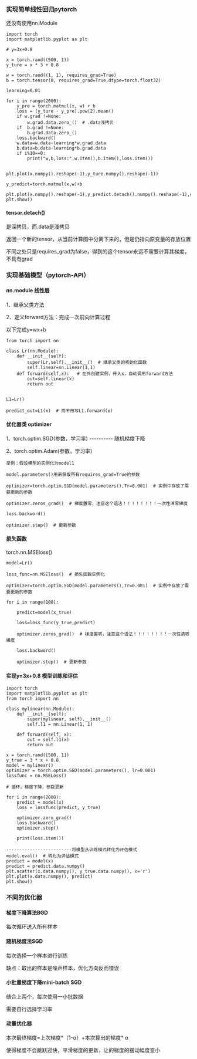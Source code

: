 ### 实现简单线性回归pytorch

还没有使用nn.Module

```
import torch
import matplotlib.pyplot as plt

# y=3x+0.8

x = torch.rand((500, 1))
y_ture = x * 3 + 0.8

w = torch.rand((1, 1), requires_grad=True)
b = torch.tensor(0, requires_grad=True,dtype=torch.float32)

learning=0.01

for i in range(2000):
    y_pre = torch.matmul(x, w) + b
    loss = (y_ture - y_pre).pow(2).mean()
    if w.grad !=None:
        w.grad.data.zero_()  # .data浅拷贝
    if  b.grad !=None:
        b.grad.data.zero_()
    loss.backward()
    w.data=w.data-learning*w.grad.data
    b.data=b.data-learning*b.grad.data
    if i%10==0:
        print("w,b,loss:",w.item(),b.item(),loss.item())


plt.plot(x.numpy().reshape(-1),y_ture.numpy().reshape(-1))

y_predict=torch.matmul(x,w)+b

plt.plot(x.numpy().reshape(-1),y_predict.detach().numpy().reshape(-1),color='g')
plt.show()

```

#### tensor.detach()

是深拷贝，而.data是浅拷贝

返回一个新的tensor，从当前计算图中分离下来的，但是仍指向原变量的存放位置

不同之处只是requires_grad为false，得到的这个tensor永远不需要计算其梯度，不具有grad


### 实现基础模型（pytorch-API）

#### nn.module 线性层

1、继承父类方法

2、定义forward方法：完成一次前向计算过程

以下完成y=wx+b

``` 
from torch import nn

class Lr(nn.Module):
    def __init__(self):
        super(Lr,self).__init__()  # 继承父类的初始化函数
        self.linear=nn.Linear(1,1)
    def forward(self,x):   # 在外创建实例，传入x，自动调用forward方法
        out=self.linear(x)
        return out
        
```
```
L1=Lr()

predict_out=L1(x)  # 而不用写L1.forward(x)
```

#### 优化器类 optimizer

1、torch.optim.SGD(参数，学习率)    ---------- 随机梯度下降

2、torch.optim.Adam(参数，学习率)

```
举例：假设模型的实例化为model1

model.parameters()用来获取所有requires_grad=True的参数

optimizer=torch.optim.SGD(model.parameters(),Tr=0.001)  # 实例中存放了需要更新的参数

optimizer.zeros_grad()  # 梯度置零，注意这个语法！！！！！！！！一次性清零梯度

loss.backword()

optimizer.step()  # 更新参数

```

#### 损失函数

torch.nn.MSEloss()

```
model=Lr()

loss_func=nn.MSEloss()  # 损失函数实例化

optimizer=torch.optim.SGD(model.parameters(),Tr=0.001)  # 实例中存放了需要更新的参数

for i in range(100):

    predict=model(x_true)
    
    loss=loss_func(y_true,predict)

    optimizer.zeros_grad()  # 梯度置零，注意这个语法！！！！！！！！一次性清零梯度

    loss.backword()

    optimizer.step()  # 更新参数

```

#### 实现y=3x+0.8 模型训练和评估

```
import torch
import matplotlib.pyplot as plt
from torch import nn

class mylinear(nn.Module):
    def __init__(self):
        super(mylinear, self).__init__()
        self.l1 = nn.Linear(1, 1)

    def forward(self, x):
        out = self.l1(x)
        return out

x = torch.rand([500, 1])
y_true = 3 * x + 0.8
model = mylinear()
optimizer = torch.optim.SGD(model.parameters(), lr=0.001)
lossfunc = nn.MSELoss()

# 循环，梯度下降，参数更新

for i in range(2000):
    predict = model(x)
    loss = lossfunc(predict, y_true)

    optimizer.zero_grad()
    loss.backward()
    optimizer.step()
    
    print(loss.item())
    
-------------------------将模型从训练模式转化为评估模式
model.eval()  # 转化为评估模式
predict = model(x)
predict = predict.data.numpy()
plt.scatter(x.data.numpy(), y_true.data.numpy(), c='r')
plt.plot(x.data.numpy(), predict)
plt.show()

```

### 不同的优化器

#### 梯度下降算法BGD

每次循环送入所有样本

#### 随机梯度法SGD 

每次选择一个样本进行训练

缺点：取出的样本是噪声样本，优化方向反而错误

#### 小批量梯度下降mini-batch SGD

结合上两个，每次使用一小批数据

需要自行选择学习率

#### 动量优化器

本次最终梯度=上次梯度*（1-α）+本次算出的梯度* α

使得梯度不会跳跃过快，平滑梯度的更新，让的梯度的摆动幅度变小



